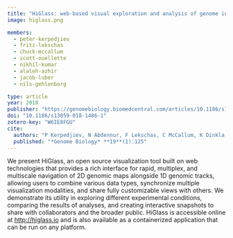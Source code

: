 ```yaml
---
title: "HiGlass: web-based visual exploration and analysis of genome interaction maps"
image: higlass.png

members:
  - peter-kerpedjiev
  - fritz-lekschas  
  - chuck-mccallum
  - scott-ouellette
  - nikhil-kumar
  - alaleh-azhir
  - jacob-luber
  - nils-gehlenborg

type: article
year: 2018
publisher: "https://genomebiology.biomedcentral.com/articles/10.1186/s13059-018-1486-1"
doi: "10.1186/s13059-018-1486-1"
zotero-key: "W6IE8FGU"
cite:
  authors: "P Kerpedjiev, N Abdennur, F Lekschas, C McCallum, K Dinkla, H Strobelt, JM Luber, SB Ouellette, A Azhir, N Kumar, J Hwang, S Lee, BH Alver, H Pfister, LA Mirny, PJ Park, N Gehlenborg"
  published: "*Genome Biology* **19**(1):125"
---
```

We present HiGlass, an open source visualization tool built on web technologies that provides a rich interface for rapid, multiplex, and multiscale navigation of 2D genomic maps alongside 1D genomic tracks, allowing users to combine various data types, synchronize multiple visualization modalities, and share fully customizable views with others. We demonstrate its utility in exploring different experimental conditions, comparing the results of analyses, and creating interactive snapshots to share with collaborators and the broader public. HiGlass is accessible online at http://higlass.io and is also available as a containerized application that can be run on any platform.
